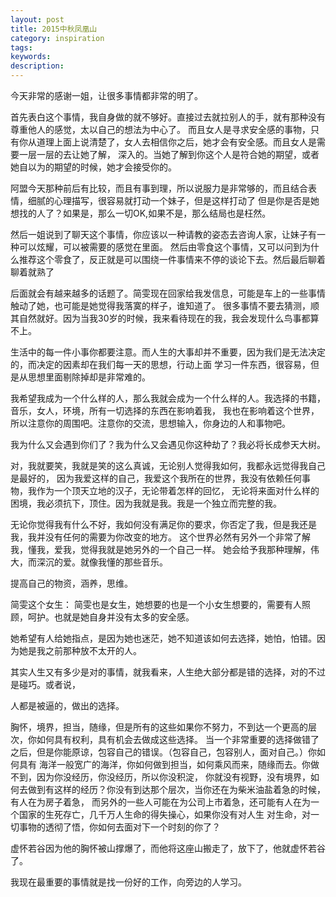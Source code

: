 ```yaml
---
layout: post
title: 2015中秋凤凰山
category: inspiration
tags: 
keywords: 
description: 
---
```




今天非常的感谢一姐，让很多事情都非常的明了。

首先表白这个事情，我自身做的就不够好。直接过去就拉别人的手，就有那种没有尊重他人的感觉，太以自己的想法为中心了。
而且女人是寻求安全感的事物，只有你从道理上面上说清楚了，女人去相信你之后，她才会有安全感。而且女人是需要一层一层的去让她了解，
深入的。当她了解到你这个人是符合她的期望，或者她自以为的期望的时候，她才会接受你的。

阿盟今天那种前后有比较，而且有事到理，所以说服力是非常够的，而且结合表情，细腻的心理描写，很容易就打动一个妹子，但是这样打动了
但是你是否是她想找的人了？如果是，那么一切OK,如果不是，那么结局也是枉然。


然后一姐说到了聊天这个事情，你应该以一种请教的姿态去咨询人家，让妹子有一种可以炫耀，可以被需要的感觉在里面。
然后由零食这个事情，又可以问到为什么推荐这个零食了，反正就是可以围绕一件事情来不停的谈论下去。然后最后聊着聊着就熟了

后面就会有越来越多的话题了。简雯现在回家给我发信息，可能是车上的一些事情触动了她，也可能是她觉得我落寞的样子，谁知道了。
很多事情不要去猜测，顺其自然就好。因为当我30岁的时候，我来看待现在的我，我会发现什么鸟事都算不上。

生活中的每一件小事你都要注意。而人生的大事却并不重要，因为我们是无法决定的，而决定的因素却在我们每一天的思想，行动上面
学习一件东西，很容易，但是从思想里面剔除掉却是非常难的。

我希望我成为一个什么样的人，那么我就会成为一个什么样的人。我选择的书籍，音乐，女人，环境，所有一切选择的东西在影响着我，
我也在影响着这个世界，所以注意你的周围吧。注意你的交流，思想输入，你身边的人和事物吧。

我为什么又会遇到你们了？我为什么又会遇见你这种劫了？我必将长成参天大树。

对，我就要笑，我就是笑的这么真诚，无论别人觉得我如何，我都永远觉得我自己是最好的，
因为我爱这样的自己，我爱这个我所在的世界，我没有依赖任何事物，我作为一个顶天立地的汉子，无论带着怎样的回忆，
无论将来面对什么样的困境，我必须抗下，顶住。因为我就是我。我是一个独立而完整的我。

无论你觉得我有什么不好，我如何没有满足你的要求，你否定了我，但是我还是我，我并没有任何的需要为你改变的地方。
这个世界必然有另外一个非常了解我，懂我，爱我，觉得我就是她另外的一个自己一样。
她会给予我那种理解，伟大，而深沉的爱。就像我懂的那些音乐。

提高自己的物资，涵养，思维。


简雯这个女生：
简雯也是女生，她想要的也是一个小女生想要的，需要有人照顾，呵护。也就是她自身并没有太多的安全感。

她希望有人给她指点，是因为她也迷茫，她不知道该如何去选择，她怕，怕错。因为她是我之前那种放不太开的人。

其实人生又有多少是对的事情，就我看来，人生绝大部分都是错的选择，对的不过是碰巧。或者说，

人都是被逼的，做出的选择。


胸怀，境界，担当，随缘，但是所有的这些如果你不努力，不到达一个更高的层次，你如何具有权利，具有机会去做成这些选择。
当一个非常重要的选择做错了之后，但是你能原谅，包容自己的错误。（包容自己，包容别人，面对自己。）你如何具有
海洋一般宽广的海洋，你如何做到担当，如何乘风而来，随缘而去。你做不到，因为你没经历，你没经历，所以你没积淀，
你就没有视野，没有境界，如何去做到有这样的经历？你没有到达那个层次，当你还在为柴米油盐着急的时候，有人在为房子着急，
而另外的一些人可能在为公司上市着急，还可能有人在为一个国家的生死存亡，几千万人生命的得失操心，如果你没有对人生
对生命，对一切事物的透彻了悟，你如何去面对下一个时刻的你了？

虚怀若谷因为他的胸怀被山撑爆了，而他将这座山搬走了，放下了，他就虚怀若谷了。

我现在最重要的事情就是找一份好的工作，向旁边的人学习。




